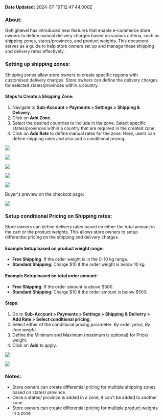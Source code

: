 **Date Updated:** 2024-07-19T12:47:44.000Z

### **About:**

Gohighlevel has introduced new features that enable e-commerce store owners to define manual delivery charges based on various criteria, such as shipping zones, states/provinces, and product weights. This document serves as a guide to help store owners set up and manage these shipping and delivery rates effectively.

  
### **Setting up shipping zones:**

Shipping zones allow store owners to create specific regions with customised delivery charges. Store owners can define the delivery charges for selected states/provinces within a country.

####   

#### Steps to Create a Shipping Zone:

1. Navigate to **Sub-Account > Payments > Settings > Shipping & Delivery**.
2. Click on **Add Zone**.
3. Select the desired countries to include in the zone. Select specific states/provinces within a country that are required in the created zone.
4. Click on **Add Rate** to define manual rates for the zone. Here, users can define shipping rates and also add a conditional pricing.

  
![](https://s3.amazonaws.com/cdn.freshdesk.com/data/helpdesk/attachments/production/155029525176/original/M55jWgqknkNsRduVnG1dMarY22RDxVTRaQ.png?1721372190)

![](https://s3.amazonaws.com/cdn.freshdesk.com/data/helpdesk/attachments/production/155029524907/original/03vrSr00JduGAWiiYbMx9vV67ym4X1JdYw.png?1721372005)

![](https://s3.amazonaws.com/cdn.freshdesk.com/data/helpdesk/attachments/production/155029524934/original/PmmQ8yfLLJSpxeZAJBeIPwrs1SO07bEjJA.png?1721372030)

![](https://s3.amazonaws.com/cdn.freshdesk.com/data/helpdesk/attachments/production/155029525275/original/ngiVsFNpVtGRVmCpFNb4Nz8qUOCljgWjkQ.png?1721372301)

![](https://s3.amazonaws.com/cdn.freshdesk.com/data/helpdesk/attachments/production/155029525322/original/zFnmwLC0n3qLKLZrDcZhr_nrhOrw98uAXw.png?1721372315)

  
Buyer's preview on the checkout page:

  
![](https://s3.amazonaws.com/cdn.freshdesk.com/data/helpdesk/attachments/production/155029525218/original/8_8lSRx8AiX91CBTPogady9upDQUV5YxeA.png?1721372239)

  
###   

### **Setup conditional Pricing on Shipping rates:**

Store owners can define delivery rates based on either the total amount in the cart or the product weights. This allows store owners to setup differential pricing on the shipping and delivery charges.

  
#### Example Setup based on product weight range:

* **Free Shipping**: If the order weight is in the 0-10 kg range.
* **Standard Shipping**: Charge $10 if the order weight is below 10 kg.

#### Example Setup based on total order amount:

* **Free Shipping**: If the order amount is above $500.
* **Standard Shipping**: Charge $10 if the order amount is below $500.

  
#### Steps:

1. Go to **Sub-Account > Payments > Settings > Shipping & Delivery > Add Rate > Select conditional pricing**.
2. Select either of the conditional pricing parameter: _By order price, By item weight._
3. Define the Minimum and Maximum (maximum is optional) for Price/ weight.
4. Click on **Add** to apply.

  
![](https://s3.amazonaws.com/cdn.freshdesk.com/data/helpdesk/attachments/production/155029526519/original/_BEtoXkAiC9eP2GXnpy-_kaVfcQCzpqjpA.png?1721373392)

![](https://s3.amazonaws.com/cdn.freshdesk.com/data/helpdesk/attachments/production/155029526467/original/PH-DxW9PHyyJBzZtDZq2qpFAlWDJ-r88Pw.png?1721373364)

  
### **Notes:**

* Store owners can create differential pricing for multiple shipping zones based on states/ province.
* Once a states/ province is added in a zone, it can't be added to another zone.
* Store owners can create differential pricing for multiple product weights in a zone